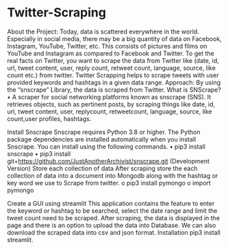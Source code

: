 # Twitter-Scraping
About the Project:
    Today, data is scattered everywhere in the world. Especially in social media, there may be a big quantity of data on Facebook, Instagram, YouTube, Twitter, etc. This consists of pictures and films on YouTube and Instagram as compared to Facebook and Twitter. To get the real facts on Twitter, you want to scrape the data from Twitter like (date, id, url, tweet content, user, reply count, retweet count, language, source, like count etc.) from twitter.
         Twitter Scrapping helps to scrape tweets with user provided keywords and hashtags in a given data range.
Approach: 
        By using the “snscrape” Library, the data is scraped from Twitter.
What is SNScrape? 
•	A scraper for social networking platforms known as snscrape (SNS). It retrieves objects, such as pertinent posts, by scraping things like date, id, url, tweet content, user, replycount, retweetcount, language, source, like count,user profiles, hashtags.

Install Snscrape 
          Snscrape requires Python 3.8 or higher. The Python package dependencies are installed automatically when you install Snscrape. You can install using the following commands. 
•	pip3 install snscrape 
•	pip3 install git+https://github.com/JustAnotherArchivist/snscrape.git (Development Version)
Store each collection of data 
            After scraping store the each collection of data into a document into Mongodb along with the hashtag or key word we use to Scrape from twitter.
o	pip3 install pymongo
o	import pymongo


  Create a GUI using streamlit 
                    This application contains the feature to enter the keyword or hashtag to be searched, select the date range and limit the tweet count need to be scraped. After scraping, the data is displayed in the page and there is an option  to upload the data into Database. We can also download the scraped data into csv and json format.
Installation
        pip3 install streamlit.
  




